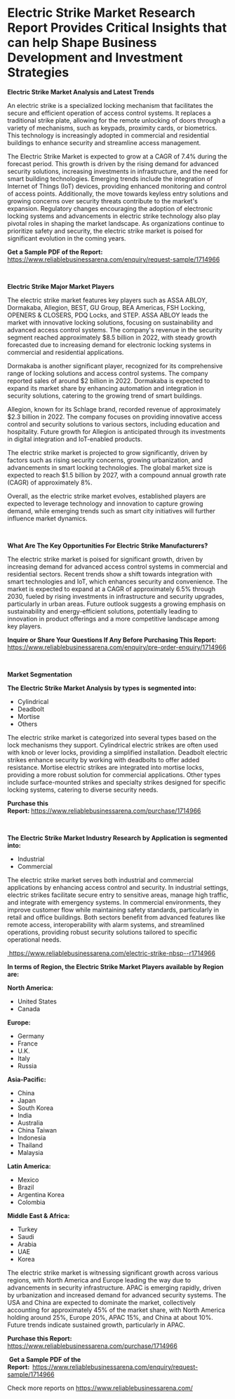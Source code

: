 <p><h1>Electric Strike Market Research Report Provides Critical Insights that can help Shape Business Development and Investment Strategies</h1></p><p><strong>Electric Strike Market Analysis and Latest Trends</strong></p>
<p><p>An electric strike is a specialized locking mechanism that facilitates the secure and efficient operation of access control systems. It replaces a traditional strike plate, allowing for the remote unlocking of doors through a variety of mechanisms, such as keypads, proximity cards, or biometrics. This technology is increasingly adopted in commercial and residential buildings to enhance security and streamline access management.</p><p>The Electric Strike Market is expected to grow at a CAGR of 7.4% during the forecast period. This growth is driven by the rising demand for advanced security solutions, increasing investments in infrastructure, and the need for smart building technologies. Emerging trends include the integration of Internet of Things (IoT) devices, providing enhanced monitoring and control of access points. Additionally, the move towards keyless entry solutions and growing concerns over security threats contribute to the market's expansion. Regulatory changes encouraging the adoption of electronic locking systems and advancements in electric strike technology also play pivotal roles in shaping the market landscape. As organizations continue to prioritize safety and security, the electric strike market is poised for significant evolution in the coming years.</p></p>
<p><strong>Get a Sample PDF of the Report:&nbsp;</strong> <a href="https://www.reliablebusinessarena.com/enquiry/request-sample/1714966?utm_campaign=3042&utm_medium=2&utm_source=Github&utm_content=ia&utm_term=11042025&utm_id=electric-strike">https://www.reliablebusinessarena.com/enquiry/request-sample/1714966</a></p>
<p>&nbsp;</p>
<p><strong>Electric Strike Major Market Players</strong></p>
<p><p>The electric strike market features key players such as ASSA ABLOY, Dormakaba, Allegion, BEST, GU Group, BEA Americas, FSH Locking, OPENERS & CLOSERS, PDQ Locks, and STEP. ASSA ABLOY leads the market with innovative locking solutions, focusing on sustainability and advanced access control systems. The company's revenue in the security segment reached approximately $8.5 billion in 2022, with steady growth forecasted due to increasing demand for electronic locking systems in commercial and residential applications.</p><p>Dormakaba is another significant player, recognized for its comprehensive range of locking solutions and access control systems. The company reported sales of around $2 billion in 2022. Dormakaba is expected to expand its market share by enhancing automation and integration in security solutions, catering to the growing trend of smart buildings.</p><p>Allegion, known for its Schlage brand, recorded revenue of approximately $2.3 billion in 2022. The company focuses on providing innovative access control and security solutions to various sectors, including education and hospitality. Future growth for Allegion is anticipated through its investments in digital integration and IoT-enabled products.</p><p>The electric strike market is projected to grow significantly, driven by factors such as rising security concerns, growing urbanization, and advancements in smart locking technologies. The global market size is expected to reach $1.5 billion by 2027, with a compound annual growth rate (CAGR) of approximately 8%.</p><p>Overall, as the electric strike market evolves, established players are expected to leverage technology and innovation to capture growing demand, while emerging trends such as smart city initiatives will further influence market dynamics.</p></p>
<p>&nbsp;</p>
<p><strong>What Are The Key Opportunities For Electric Strike Manufacturers?</strong></p>
<p><p>The electric strike market is poised for significant growth, driven by increasing demand for advanced access control systems in commercial and residential sectors. Recent trends show a shift towards integration with smart technologies and IoT, which enhances security and convenience. The market is expected to expand at a CAGR of approximately 6.5% through 2030, fueled by rising investments in infrastructure and security upgrades, particularly in urban areas. Future outlook suggests a growing emphasis on sustainability and energy-efficient solutions, potentially leading to innovation in product offerings and a more competitive landscape among key players.</p></p>
<p><strong>Inquire or Share Your Questions If Any Before Purchasing This Report:</strong> <a href="https://www.reliablebusinessarena.com/enquiry/pre-order-enquiry/1714966?utm_campaign=3042&utm_medium=2&utm_source=Github&utm_content=ia&utm_term=11042025&utm_id=electric-strike">https://www.reliablebusinessarena.com/enquiry/pre-order-enquiry/1714966</a></p>
<p>&nbsp;</p>
<p><strong>Market Segmentation</strong></p>
<p><strong>The Electric Strike Market Analysis by types is segmented into:</strong></p>
<p><ul><li>Cylindrical</li><li>Deadbolt</li><li>Mortise</li><li>Others</li></ul></p>
<p><p>The electric strike market is categorized into several types based on the lock mechanisms they support. Cylindrical electric strikes are often used with knob or lever locks, providing a simplified installation. Deadbolt electric strikes enhance security by working with deadbolts to offer added resistance. Mortise electric strikes are integrated into mortise locks, providing a more robust solution for commercial applications. Other types include surface-mounted strikes and specialty strikes designed for specific locking systems, catering to diverse security needs.</p></p>
<p><strong>Purchase this Report:&nbsp;</strong><a href="https://www.reliablebusinessarena.com/purchase/1714966?utm_campaign=3042&utm_medium=2&utm_source=Github&utm_content=ia&utm_term=11042025&utm_id=electric-strike">https://www.reliablebusinessarena.com/purchase/1714966</a></p>
<p>&nbsp;</p>
<p><strong>The Electric Strike Market Industry Research by Application is segmented into:</strong></p>
<p><ul><li>Industrial</li><li>Commercial</li></ul></p>
<p><p>The electric strike market serves both industrial and commercial applications by enhancing access control and security. In industrial settings, electric strikes facilitate secure entry to sensitive areas, manage high traffic, and integrate with emergency systems. In commercial environments, they improve customer flow while maintaining safety standards, particularly in retail and office buildings. Both sectors benefit from advanced features like remote access, interoperability with alarm systems, and streamlined operations, providing robust security solutions tailored to specific operational needs.</p></p>
<p><a href="https://www.reliablebusinessarena.com/electric-strike-nbsp--r1714966?utm_campaign=3042&utm_medium=2&utm_source=Github&utm_content=ia&utm_term=11042025&utm_id=electric-strike">&nbsp;https://www.reliablebusinessarena.com/electric-strike-nbsp--r1714966</a></p>
<p><strong>In terms of Region, the Electric Strike Market Players available by Region are:</strong></p>
<p>
    <p> <strong> North America: </strong>
        <ul>
            <li>United States</li>
            <li>Canada</li>
        </ul>
        </p> 
    <p> <strong> Europe: </strong>
        <ul>
            <li>Germany</li>
            <li>France</li>
            <li>U.K.</li>
            <li>Italy</li>
            <li>Russia</li>
        </ul>
        </p> 
    <p> <strong> Asia-Pacific: </strong>
        <ul>
            <li>China</li>
            <li>Japan</li>
            <li>South Korea</li>
            <li>India</li>
            <li>Australia</li>
            <li>China Taiwan</li>
            <li>Indonesia</li>
            <li>Thailand</li>
            <li>Malaysia</li>
        </ul>
        </p> 
    <p> <strong> Latin America: </strong>
        <ul>
            <li>Mexico</li>
            <li>Brazil</li>
            <li>Argentina Korea</li>
            <li>Colombia</li>
        </ul>
        </p> 
    <p> <strong> Middle East & Africa: </strong>
        <ul>
            <li>Turkey</li>
            <li>Saudi</li>
            <li>Arabia</li>
            <li>UAE</li>
            <li>Korea</li>
        </ul>
    </p>
    </p>
<p><p>The electric strike market is witnessing significant growth across various regions, with North America and Europe leading the way due to advancements in security infrastructure. APAC is emerging rapidly, driven by urbanization and increased demand for advanced security systems. The USA and China are expected to dominate the market, collectively accounting for approximately 45% of the market share, with North America holding around 25%, Europe 20%, APAC 15%, and China at about 10%. Future trends indicate sustained growth, particularly in APAC.</p></p>
<p><strong>Purchase this Report: </strong><a href="https://www.reliablebusinessarena.com/purchase/1714966?utm_campaign=3042&utm_medium=2&utm_source=Github&utm_content=ia&utm_term=11042025&utm_id=electric-strike">https://www.reliablebusinessarena.com/purchase/1714966</a></p>
<p>&nbsp;<strong>Get a Sample PDF of the Report:&nbsp;&nbsp;</strong><a href="https://www.reliablebusinessarena.com/enquiry/request-sample/1714966?utm_campaign=3042&utm_medium=2&utm_source=Github&utm_content=ia&utm_term=11042025&utm_id=electric-strike">https://www.reliablebusinessarena.com/enquiry/request-sample/1714966</a></p>
<p><strong></strong></p>
<p>Check more reports on <a href="https://www.reliablebusinessarena.com/?utm_campaign=3042&utm_medium=2&utm_source=Github&utm_content=ia&utm_term=11042025&utm_id=electric-strike">https://www.reliablebusinessarena.com/</a></p>
